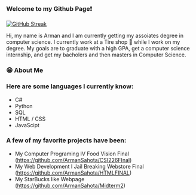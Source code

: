 ### Welcome to my Github Page❗
[![GitHub Streak](https://streak-stats.demolab.com?user=ArmanSahota&theme=dark&mode=weekly)](https://git.io/streak-stats)

Hi, my name is Arman and I am currently getting my assoiates degree in computer science. I currently work at a Tire shop 🛞 while I work on my degree. 
My goals are to graduate with a high GPA, get a computer science internship, and get my bacholers and then masters in Computer Science.
### 😁 About Me
### Here are some languages I currently know:

 - C#
 - Python
 - SQL
 - HTML / CSS
 - JavaScipt

### A few of my favorite projects have been:
- My Computer Programing IV Food Vision Final (https://github.com/ArmanSahota/CSI226FInal)
- My Web Development I Jail Breaking Webstore Final (https://github.com/ArmanSahota/HTMLFINAL)
- My StarBucks like Webpage (https://github.com/ArmanSahota/Midterm2)
  
